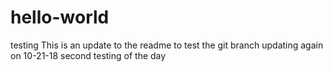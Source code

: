 # hello-world
testing
This is an update to the readme to test the git branch
updating again on 10-21-18
second testing of the day
